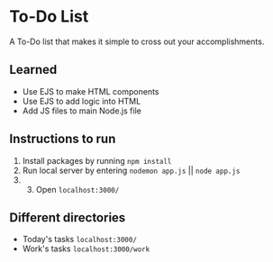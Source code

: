 # To-Do List #
A To-Do list that makes it simple to cross out your accomplishments.
## Learned ##
* Use EJS to make HTML components
* Use EJS to add logic into HTML
* Add JS files to main Node.js file
## Instructions to run ##
1. Install packages by running `npm install`
2. Run local server by entering `nodemon app.js` || `node app.js`
3. 3. Open `localhost:3000/`
## Different directories ##
* Today's tasks `localhost:3000/`
* Work's tasks `localhost:3000/work`
